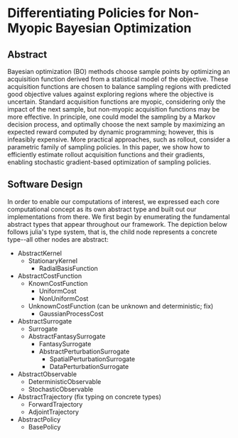 # Differentiating Policies for Non-Myopic Bayesian Optimization
## Abstract
Bayesian optimization (BO) methods choose sample points by optimizing an acquisition function derived from 
a statistical model of the objective.  These acquisition functions are chosen to balance sampling regions with
predicted good objective values against exploring regions where the objective is uncertain.
Standard acquisition functions are myopic, considering only the impact of the next sample,
but non-myopic acquisition functions may be more effective.
In principle, one could model the sampling by a Markov decision process, and optimally choose the next sample
by maximizing an expected reward computed by dynamic programming; however, this is infeasibly expensive.
More practical approaches, such as rollout, consider a parametric family of sampling policies.
In this paper, we show how to efficiently estimate rollout acquisition functions and their gradients,
enabling stochastic gradient-based optimization of sampling policies.

## Software Design
In order to enable our computations of interest, we expressed each core computational concept as its own
abstract type and built out our implementations from there. We first begin by enumerating the fundamental
abstract types that appear throughout our framework. The depiction below follows julia's type system, that is, the child node represents a concrete type--all other nodes are abstract:
* AbstractKernel
    * StationaryKernel
        * RadialBasisFunction
* AbstractCostFunction
    * KnownCostFunction
        * UniformCost
        * NonUniformCost
    * UnknownCostFunction (can be unknown and deterministic; fix)
        * GaussianProcessCost
* AbstractSurrogate
    * Surrogate
    * AbstractFantasySurrogate
        * FantasySurrogate
        * AbstractPerturbationSurrogate
            * SpatialPerturbationSurrogate
            * DataPerturbationSurrogate
* AbstractObservable
    * DeterministicObservable
    * StochasticObservable
* AbstractTrajectory (fix typing on concrete types)
    * ForwardTrajectory
    * AdjointTrajectory
* AbstractPolicy
    * BasePolicy
